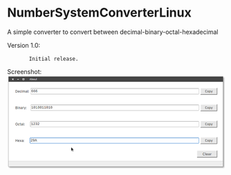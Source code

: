 # NumberSystemConverterLinux
A simple converter to convert between decimal-binary-octal-hexadecimal

Version 1.0: 

           Initial release.
Screenshot:
      ![Alt text](/screenshots/nsc.png?raw=true)
